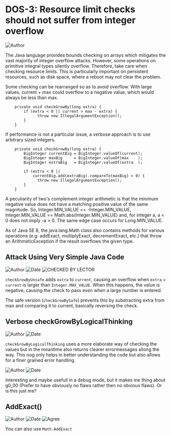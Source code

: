 # DOS-3: Resource limit checks should not suffer from integer overflow
![Author](https://img.shields.io/badge/Author-Oracle-blue.svg)


The Java language provides bounds checking on arrays which mitigates the vast majority of integer overflow attacks. However, some operations on primitive integral types silently overflow. Therefore, take care when checking resource limits. This is particularly important on persistent resources, such as disk space, where a reboot may not clear the problem.

Some checking can be rearranged so as to avoid overflow. With large values, current + max could overflow to a negative value, which would always be less than max.

        private void checkGrowBy(long extra) {
            if (extra < 0 || current > max - extra) {
                  throw new IllegalArgumentException();
            }
        }

If performance is not a particular issue, a verbose approach is to use arbitrary sized integers.

        private void checkGrowBy(long extra) {
            BigInteger currentBig = BigInteger.valueOf(current);
            BigInteger maxBig     = BigInteger.valueOf(max    );
            BigInteger extraBig   = BigInteger.valueOf(extra  );

            if (extra < 0 ||
                currentBig.add(extraBig).compareTo(maxBig) > 0) {
                  throw new IllegalArgumentException();
            }
        }

A peculiarity of two's complement integer arithmetic is that the minimum negative value does not have a matching positive value of the same magnitude. So, Integer.MIN_VALUE == -Integer.MIN_VALUE, Integer.MIN_VALUE == Math.abs(Integer.MIN_VALUE) and, for integer a, a < 0 does not imply -a > 0. The same edge case occurs for Long.MIN_VALUE.

As of Java SE 8, the java.lang.Math class also contains methods for various operations (e.g. addExact, multiplyExact, decrementExact, etc.) that throw an ArithmeticException if the result overflows the given type.

## Attack Using Very Simple Java Code

![Author](https://img.shields.io/badge/Author-Robin.Peiremans-blue.svg)
![Date](https://img.shields.io/badge/Date-20171107-lightgrey.svg)
![CHECKED BY LECTOR](https://img.shields.io/badge/CHECKED_BY_LECTOR-YES-green.svg)


``checkGrowByUnsafe`` adds ``extra`` to ``current``, causing an overflow when ``extra`` + ``current`` is larger than ``Integer.MAX_VALUE``. When this happens, the value is negative, causing the check to pass even when a large number is entered.

The safe version (``checkGrowBySafe``) prevents this by substracting extra from max and comparing it to current, basically reversing the check.


## Verbose checkGrowByLogicalThinking
![Author](https://img.shields.io/badge/Author-Sven.Meuleman-blue.svg)
![Date](https://img.shields.io/badge/Date-20171224-lightgrey.svg)

``checkGrowByLogicalThinking`` uses a more elaborate way of checking the values but in the meantime also returns clearer errormessages allong the way. This nog only helps in better understanding the code but also allows for a finer grained error handling.  

![Author](https://img.shields.io/badge/Author-Jürgen.Taverniers-blue.svg)
![Date](https://img.shields.io/badge/Date-20171231-lightgrey.svg)

Interesting and maybe usefull in a debug mode, but it  makes me thing about g0_00 (Prefer to have obviously no flaws rather then no obvious flaws). Or is this just me?

## AddExact()
![Author](https://img.shields.io/badge/Author-Jürgen.Taverniers-blue.svg)
![Date](https://img.shields.io/badge/Date-20171231-lightgrey.svg)
![Agree](https://img.shields.io/badge/AGREE-1-green.svg)

You can also use ``Math.AddExact`` 